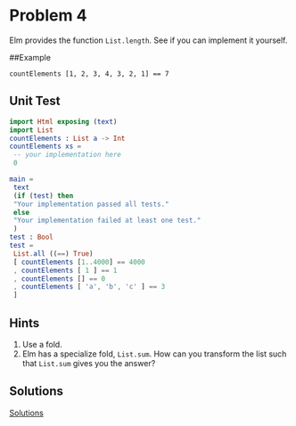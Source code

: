 # Problem 4
Elm provides the function ```List.length```. See if you can implement it yourself.

##Example
```
countElements [1, 2, 3, 4, 3, 2, 1] == 7
```
## Unit Test
```elm
import Html exposing (text)
import List
countElements : List a -> Int
countElements xs =
 -- your implementation here
 0

main =
 text
 (if (test) then
 "Your implementation passed all tests."
 else
 "Your implementation failed at least one test."
 )
test : Bool
test =
 List.all ((==) True)
 [ countElements [1..4000] == 4000
 , countElements [ 1 ] == 1
 , countElements [] == 0
 , countElements [ 'a', 'b', 'c' ] == 3
 ]
```
## Hints
1. Use a fold.
2. Elm has a specialize fold, ```List.sum```. How can you transform the list such that ```List.sum``` gives you the answer?

## Solutions
[Solutions](../s/s04.md)
